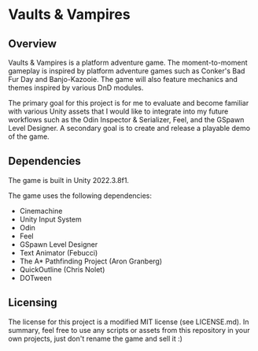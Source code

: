 # Vaults & Vampires

## Overview

Vaults & Vampires is a platform adventure game. The moment-to-moment gameplay is inspired by platform adventure games
such as Conker's Bad Fur Day and Banjo-Kazooie. The game will also feature mechanics and themes inspired by various DnD
modules.

The primary goal for this project is for me to evaluate and become familiar with various Unity assets that I would like
to integrate into my future workflows such as the Odin Inspector & Serializer, Feel, and the GSpawn Level Designer. A
secondary goal is to create and release a playable demo of the game.

## Dependencies

The game is built in Unity 2022.3.8f1.

The game uses the following dependencies:

-   Cinemachine
-   Unity Input System
-   Odin
-   Feel
-   GSpawn Level Designer
-   Text Animator (Febucci)
-   The A* Pathfinding Project (Aron Granberg)
-   QuickOutline (Chris Nolet)
-   DOTween

## Licensing

The license for this project is a modified MIT license (see LICENSE.md). In summary, feel free to use any scripts or
assets from this repository in your own projects, just don't rename the game and sell it :)
